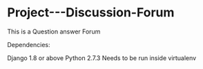 # Project---Discussion-Forum
This is a Question answer Forum

Dependencies:

Django 1.8 or above
Python 2.7.3
Needs to be run inside virtualenv
